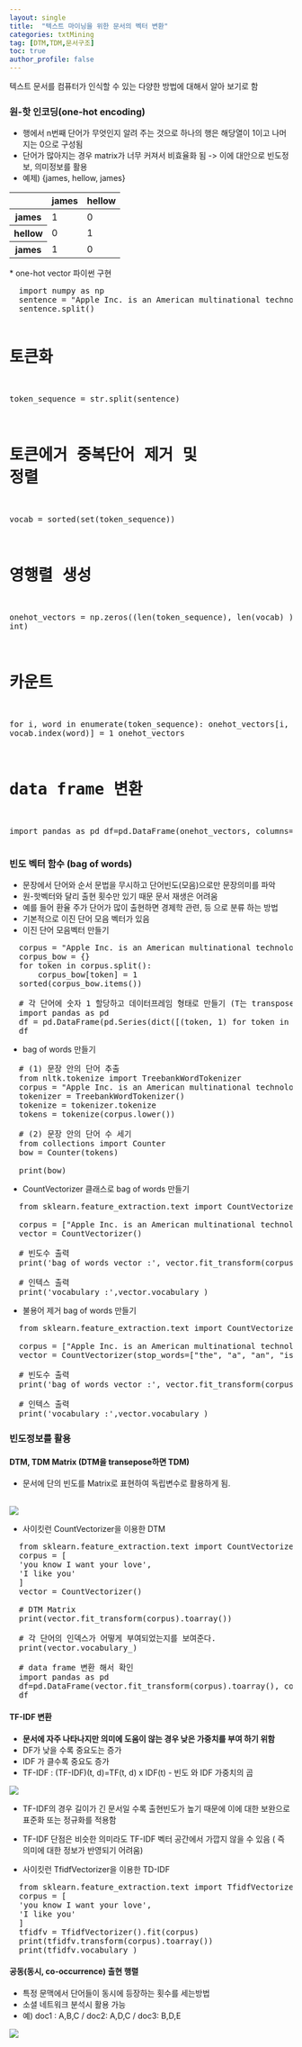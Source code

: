 ```yaml
---
layout: single
title:  "텍스트 마이닝을 위한 문서의 벡터 변환"
categories: txtMining
tag: [DTM,TDM,문서구조]
toc: true
author_profile: false
---
```


텍스트 문서를 컴퓨터가 인식할 수 있는 다양한 방법에 대해서 알아 보기로 함

### 원-핫 인코딩(one-hot encoding)
* 행에서 n번째 단어가 무엇인지 알려 주는 것으로 하나의 행은 해당열이 1이고  나머지는 0으로 구성됨
* 단어가 많아지는 경우 matrix가 너무 커져서 비효율화 됨 -> 이에 대안으로 빈도정보, 의미정보를 활용
* 예제) {james, hellow, james}
<table>
  <thead>
    <th></th><th>james</th><th>hellow</th>
  </thead>
  <tbody>
    <tr><th>james</th><td>1</td><td>0</td></tr>
    <tr><th>hellow</th><td>0</td><td>1</td></tr>
    <tr><th>james</th><td>1</td><td>0</td></tr>    
  </tbody>  
</table>
* one-hot vector 파이썬 구현<br>
<pre>
  import numpy as np
  sentence = "Apple Inc. is an American multinational technology company that specializes in consumer electronics"
  sentence.split()

  # 토큰화
  token_sequence = str.split(sentence) 

  # 토큰에거 중복단어 제거 및 정렬
  vocab = sorted(set(token_sequence))

  # 영행렬 생성
  onehot_vectors = np.zeros((len(token_sequence), len(vocab) ), int) 

  # 카운트
  for i, word in enumerate(token_sequence):
      onehot_vectors[i, vocab.index(word)] = 1
  onehot_vectors

  # data frame 변환
  import pandas as pd
  df=pd.DataFrame(onehot_vectors, columns=vocab)
  df
</pre>

### 빈도 벡터 함수 (bag of words)
* 문장에서 단어와 순서 문법을 무시하고 단어빈도(모음)으로만 문장의미를 파악
* 원-핫벡터와 달리 출현 횟수만 있기 때문 문서 재생은 어려움
* 예를 들어 환율 주가 단어가 많이 출현하면 경제학 관련, 등 으로 분류 하는 방법
* 기본적으로 이진 단어 모음 벡터가 있음
* 이진 단어 모음벡터 만들기
<pre>
  corpus = "Apple Inc. is an American multinational technology company that specializes in consumer electronics, software and online services headquartered in Cupertino, California, United States. Apple is the largest technology company by revenue (totaling US$365.8 billion in 2021) and as of June 2022, it is the world's biggest company by market capitalization, the fourth-largest personal computer vendor by unit sales and second-largest mobile phone manufacturer. It is one of the Big Five American information technology companies, alongside Alphabet, Amazon, Meta, and Microsoft"
  corpus_bow = {}
  for token in corpus.split():
      corpus_bow[token] = 1
  sorted(corpus_bow.items())

  # 각 단어에 숫자 1 할당하고 데이터프레임 형태로 만들기 (T는 transpose)
  import pandas as pd
  df = pd.DataFrame(pd.Series(dict([(token, 1) for token in corpus.split()])), columns=['corpus1']).T
  df
</pre>
* bag of words 만들기
<pre>
  # (1) 문장 안의 단어 추출
  from nltk.tokenize import TreebankWordTokenizer
  corpus = "Apple Inc. is an American multinational technology company that specializes in consumer electronics, software and online services headquartered in Cupertino, California, United States. Apple is the largest technology company by revenue (totaling US$365.8 billion in 2021) and as of June 2022, it is the world's biggest company by market capitalization, the fourth-largest personal computer vendor by unit sales and second-largest mobile phone manufacturer. It is one of the Big Five American information technology companies, alongside Alphabet, Amazon, Meta, and Microsoft"
  tokenizer = TreebankWordTokenizer()
  tokenize = tokenizer.tokenize
  tokens = tokenize(corpus.lower())

  # (2) 문장 안의 단어 수 세기
  from collections import Counter
  bow = Counter(tokens)

  print(bow)
</pre>

* CountVectorizer 클래스로 bag of words 만들기
<pre>
  from sklearn.feature_extraction.text import CountVectorizer

  corpus = ["Apple Inc. is an American multinational technology company that specializes in consumer electronics, software and online services headquartered in Cupertino, California, United States. Apple is the largest technology company by revenue (totaling US$365.8 billion in 2021) and as of June 2022, it is the world's biggest company by market capitalization, the fourth-largest personal computer vendor by unit sales and second-largest mobile phone manufacturer. It is one of the Big Five American information technology companies, alongside Alphabet, Amazon, Meta, and Microsoft"]
  vector = CountVectorizer()

  # 빈도수 출력
  print('bag of words vector :', vector.fit_transform(corpus).toarray()) 

  # 인텍스 출력
  print('vocabulary :',vector.vocabulary_)
</pre>

* 불용어 제거 bag of words 만들기
<pre>
  from sklearn.feature_extraction.text import CountVectorizer

  corpus = ["Apple Inc. is an American multinational technology company that specializes in consumer electronics, software and online services headquartered in Cupertino, California, United States. Apple is the largest technology company by revenue (totaling US$365.8 billion in 2021) and as of June 2022, it is the world's biggest company by market capitalization, the fourth-largest personal computer vendor by unit sales and second-largest mobile phone manufacturer. It is one of the Big Five American information technology companies, alongside Alphabet, Amazon, Meta, and Microsoft"]
  vector = CountVectorizer(stop_words=["the", "a", "an", "is", "not"])

  # 빈도수 출력
  print('bag of words vector :', vector.fit_transform(corpus).toarray()) 

  # 인텍스 출력
  print('vocabulary :',vector.vocabulary_)
</pre>

### 빈도정보를 활용
#### DTM, TDM Matrix (DTM을 transepose하면 TDM)
* 문서에 단의 빈도를 Matrix로 표현하여 독립변수로 활용하게 됨.
<br>
  <img src="../../images/2022-08-03-txtMining-structure/pic-1.png">

  * 사이킷런 CountVectorizer을 이용한 DTM
<pre>
  from sklearn.feature_extraction.text import CountVectorizer
  corpus = [
  'you know I want your love',
  'I like you'
  ]
  vector = CountVectorizer()

  # DTM Matrix
  print(vector.fit_transform(corpus).toarray()) 

  # 각 단어의 인덱스가 어떻게 부여되었는지를 보여준다.
  print(vector.vocabulary_) 

  # data frame 변환 해서 확인
  import pandas as pd
  df=pd.DataFrame(vector.fit_transform(corpus).toarray(), columns=sorted( vector.vocabulary_.keys()))
  df
</pre>

#### TF-IDF 변환
* <b>문서에 자주 나타나지만 의미에 도움이 않는 경우 낮은 가중치를 부여 하기 위함</b>
* DF가 낮을 수록 중요도는 증가
* IDF 가 클수록 중요도 증가
* TF-IDF : (TF-IDF)(t, d)=TF(t, d) x IDF(t)  - 빈도 와 IDF 가중치의 곱
<img src="../../images/2022-08-03-txtMining-structure/pic-2.png">

* TF-IDF의 경우 길이가 긴 문서일 수록 출현빈도가 높기 때문에 이에 대한 보완으로 표준화 또는 정규화를 적용함
* TF-IDF 단점은 비슷한 의미라도 TF-IDF 벡터 공간에서 가깝지 않을 수 있음 ( 즉 의미에 대한 정보가 반영되기 어려움)

* 사이킷런 TfidfVectorizer을 이용한 TD-IDF
<pre>
  from sklearn.feature_extraction.text import TfidfVectorizer
  corpus = [
  'you know I want your love',
  'I like you'
  ]
  tfidfv = TfidfVectorizer().fit(corpus)
  print(tfidfv.transform(corpus).toarray())
  print(tfidfv.vocabulary_)
</pre>

#### 공동(동시, co-occurrence) 출현 행렬
* 특정 문맥에서 단어들이 동시에 등장하는 횟수를 세는방법
* 소셜 네트워크 분석시 활용 가능
* 예) doc1 : A,B,C / doc2: A,D,C / doc3: B,D,E<br>
<img src="../../images/2022-08-03-txtMining-structure/pic-3.png">